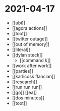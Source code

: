 # 2021-04-17

- [[ubi]]
- [[agora actions]]
- [[toot]]
- [[twitter outage]]
- [[out of memory]]
- [[literal]]
- [[dylan steck]]
  - [[command k]]
- [[work after work]]
- [[parties]]
- [[karlicoss flancian]]
- [[research]]
- [[run run run]]
- [[go]] [[ea]]
- [[dos minutos]]
- [[toot]]
